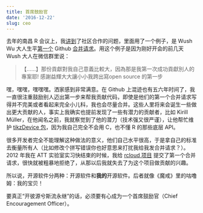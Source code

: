 ```yaml
---
title: 首席鼓励官
date: '2016-12-22'
slug: ceo
---
```


去年的南昌 R 会议上，我[讲到](http://slides.yihui.name/2015-Nanchang-R-Yihui-Xie.html)了社区合作的问题，里面用了一个例子，是 Wush Wu 大人生平[第一个](http://firstpr.me/#wush978) Github [合并请求](https://github.com/yihui/knitr/pull/324)。用这个例子是因为刚好开会的前几天 Wush 大人在微信群里说：

> 【……】那份貢獻對我自己意義比較大，因為那是我第一次成功貢獻別人的專案耶! 感謝益輝大大讓小小我跨出寫open source 的第一步

嘿，嘿嘿，嘿嘿嘿。洒家感到非常满意。在 Github 上混迹也有五六年时间了，我一直很注重鼓励别人迈出第一步来帮我贡献代码，即使是他们的第一个合并请求写得并不完美或者看起来完全小儿科，我也会尽量合并。这些人里将来会诞生一些做出更大贡献的人，事实上我确实也提前发现了一些有潜力的贡献者，比如 Kirill Müller，在他闻名之前，我就察觉到了他的潜力（技术强又很严谨），让他帮忙维护 [tikzDevice 包](https://github.com/yihui/tikzDevice)，因为我自己完全不会用 C，也不懂 R 的那些底层 API。

很多开发者完全不能理解这种做法的意义，他们自己水平很高，于是拿自己的标准去衡量所有人（比如修改个拼写错误你也好意思来打扰我给我发合并请求？）。2012 年我在 ATT 实验室实习快结束的时候，我给 [rcloud 项目](https://github.com/att/rcloud/pull/1) 提交了第一个合并请求，很快就被粗暴地拒绝了，从那以后我就失去了为这个项目做贡献的兴趣。

所以说，开源软件分两种：开源软件和**我的**开源软件。后者就像《魔戒》里的咕噜姆：我的宝贝！

要真正“开彼源兮斯流永继”的话，必须要有心成为一个首席鼓励官（Chief Encouragement Officer）。
